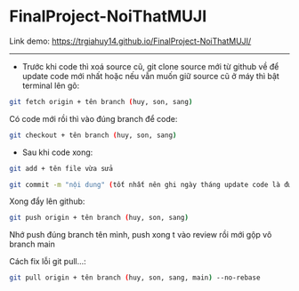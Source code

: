 # FinalProject-NoiThatMUJI 

Link demo: https://trgiahuy14.github.io/FinalProject-NoiThatMUJI/
- - - - -
- Trước khi code thì xoá source cũ, git clone source mới từ github về để update code mới nhất
hoặc nếu vẫn muốn giữ source cũ ở máy thì bật terminal lên gõ:
```bash
git fetch origin + tên branch (huy, son, sang)
```

Có code mới rồi thì vào đúng branch để code:
```bash
git checkout + tên branch (huy, son, sang)
```

- Sau khi code xong:
```bash
git add + tên file vừa sửa
```
```bash
git commit -m "nội dung" (tốt nhất nên ghi ngày tháng update code là được rồi)
```
Xong đẩy lên github:
```bash
git push origin + tên branch (huy, son, sang)
```
Nhớ push đúng branch tên mình, push xong t vào review rồi mới gộp vô branch main

Cách fix lỗi git pull...:
```bash
git pull origin + tên branch (huy, son, sang, main) --no-rebase
```